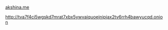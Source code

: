 [akshina.me](https://www.akshina.me/)

http://tva7f4ci5wgskd7mrat7xbx5ywvaiquoejnipjax2tv6rrh4bawyucqd.onion
